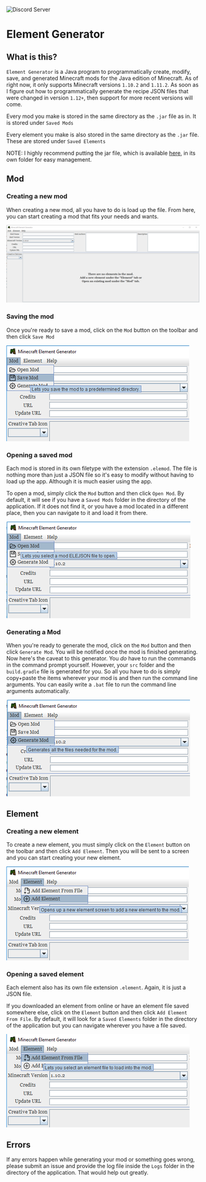 ![Discord Server](https://img.shields.io/discord/521185038969208850.svg)

# Element Generator

## What is this?

`Element Generator` is a Java program to programmatically create, modify, save, and generated Minecraft mods for the Java edition of Minecraft.
As of right now, it only supports Minecraft versions `1.10.2` and `1.11.2`. As soon as I figure out how to programmatically generate the recipe JSON files
that were changed in version `1.12+`, then support for more recent versions will come.

Every mod you make is stored in the same directory as the `.jar` file as in. It is stored under `Saved Mods`

Every element you make is also stored in the same directory as the `.jar` file. These are stored under `Saved Elements`

NOTE: I highly recommend putting the jar file, which is available [here](https://drive.google.com/uc?export=download&id=1GBE9MqUt9FLldiQFhNMqiFham-F4ttaG), in its own folder for easy management.

## Mod

### Creating a new mod

When creating a new mod, all you have to do is load up the file. From here, you can start creating a mod that fits your needs and wants.

![Initial Screen](initialScreen.PNG)

### Saving the mod

Once you're ready to save a mod, click on the `Mod` button on the toolbar and then click `Save Mod`

![Saving Mod](saveMod.PNG)

### Opening a saved mod

Each mod is stored in its own filetype with the extension `.elemod`. The file is nothing more than just a JSON file so it's easy to modify without having to load up the app.
Although it is much easier using the app.

To open a mod, simply click the `Mod` button and then click `Open Mod`. By default, it will see if you have a `Saved Mods` folder in the directory of the application.
If it does not find it, or you have a mod located in a different place, then you can navigate to it and load it from there.

![Opening Mod](openMod.PNG)

### Generating a Mod

When you're ready to generate the mod, click on the `Mod` button and then click `Generate Mod`. You will be notified once the mod is finished generating.
Now here's the caveat to this generator. You *do* have to run the commands in the command prompt yourself.
However, your `src` folder and the `build.gradle` file is generated for you. So all you have to do is simply copy+paste the items 
wherever your mod is and then run the command line arguments. You can easily write a `.bat` file to run the command line arguments automatically.

![Generating Mod](generateMod.PNG)

## Element

### Creating a new element

To create a new element, you must simply click on the `Element` button on the toolbar and then click `Add Element`.
Then you will be sent to a screen and you can start creating your new element.

![Create Element](createElement.PNG)

### Opening a saved element

Each element also has its own file extension `.element`. Again, it is just a JSON file.

If you downloaded an element from online or have an element file saved somewhere else, click on the `Element` button and then click `Add Element From File`.
By default, it will look for a `Saved Elements` folder in the directory of the application but you can navigate wherever you have a file saved.

![Opening Element](openElement.PNG)

## Errors

If any errors happen while generating your mod or something goes wrong, please submit an issue and provide the log file inside the `Logs` folder in the directory of the application. That would help out greatly.
